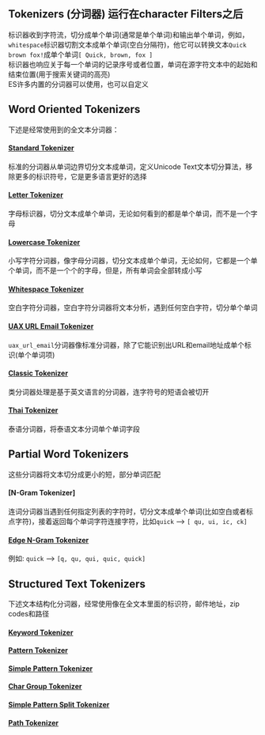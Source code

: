 ## Tokenizers (分词器) 运行在character Filters之后
标识器收到字符流，切分成单个单词(通常是单个单词)和输出单个单词，例如，```whitespace```标识器切割文本成单个单词(空白分隔符)，他它可以转换文本```Quick brown fox!```成单个单词```[ Quick, brown, fox ]```    
标识器也响应关于每一个单词的记录序号或者位置，单词在源字符文本中的起始和结束位置(用于搜索关键词的高亮)    
ES许多内置的分词器可以使用，也可以自定义
## Word Oriented Tokenizers
下述是经常使用到的全文本分词器：

#### [Standard Tokenizer](https://www.elastic.co/guide/en/elasticsearch/reference/current/analysis-standard-tokenizer.html)   
标准的分词器从单词边界切分文本成单词，定义Unicode Text文本切分算法，移除更多的标识符号，它是更多语言更好的选择

#### [Letter Tokenizer](https://www.elastic.co/guide/en/elasticsearch/reference/current/analysis-letter-tokenizer.html)  
字母标识器，切分文本成单个单词，无论如何看到的都是单个单词，而不是一个字母

#### [Lowercase Tokenizer](https://www.elastic.co/guide/en/elasticsearch/reference/current/analysis-lowercase-tokenizer.html)
小写字符分词器，像字母分词器，切分文本成单个单词，无论如何，它都是一个单个单词，而不是一个个的字母，但是，所有单词会全部转成小写

#### [Whitespace Tokenizer](https://www.elastic.co/guide/en/elasticsearch/reference/current/analysis-whitespace-tokenizer.html)
空白字符分词器，空白字符分词器将文本分析，遇到任何空白字符，切分单个单词

#### [UAX URL Email Tokenizer](https://www.elastic.co/guide/en/elasticsearch/reference/current/analysis-uaxurlemail-tokenizer.html)
```uax_url_email```分词器像标准分词器，除了它能识别出URL和email地址成单个标识(单个单词项)

#### [Classic Tokenizer](https://www.elastic.co/guide/en/elasticsearch/reference/current/analysis-classic-tokenizer.html)    
类分词器处理是基于英文语言的分词器，连字符号的短语会被切开

#### [Thai Tokenizer](https://www.elastic.co/guide/en/elasticsearch/reference/current/analysis-thai-tokenizer.html)
泰语分词器，将泰语文本分词单个单词字段

## Partial Word Tokenizers
这些分词器将文本切分成更小的短，部分单词匹配
#### [N-Gram Tokenizer]
连词分词器当遇到任何指定列表的字符时，切分文本成单个单词(比如空白或者标点字符)，接着返回每个单词字符连接字符，比如```quick``` --> ```[ qu, ui, ic, ck]```

#### [Edge N-Gram Tokenizer](https://www.elastic.co/guide/en/elasticsearch/reference/current/analysis-edgengram-tokenizer.html)
例如: ```quick``` --> ```[q, qu, qui, quic, quick]```

## Structured Text Tokenizers
下述文本结构化分词器，经常使用像在全文本里面的标识符，邮件地址，zip codes和路径

#### [Keyword Tokenizer](https://www.elastic.co/guide/en/elasticsearch/reference/current/analysis-keyword-tokenizer.html)

#### [Pattern Tokenizer](https://www.elastic.co/guide/en/elasticsearch/reference/current/analysis-pattern-tokenizer.html)

#### [Simple Pattern Tokenizer](https://www.elastic.co/guide/en/elasticsearch/reference/current/analysis-simplepattern-tokenizer.html)

#### [Char Group Tokenizer](https://www.elastic.co/guide/en/elasticsearch/reference/current/analysis-chargroup-tokenizer.html)

#### [Simple Pattern Split Tokenizer](https://www.elastic.co/guide/en/elasticsearch/reference/current/analysis-simplepatternsplit-tokenizer.html)

#### [Path Tokenizer](https://www.elastic.co/guide/en/elasticsearch/reference/current/analysis-pathhierarchy-tokenizer.html)